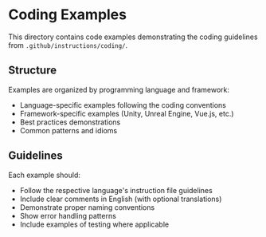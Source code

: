# Coding Examples

This directory contains code examples demonstrating the coding guidelines from `.github/instructions/coding/`.

## Structure

Examples are organized by programming language and framework:
- Language-specific examples following the coding conventions
- Framework-specific examples (Unity, Unreal Engine, Vue.js, etc.)
- Best practices demonstrations
- Common patterns and idioms

## Guidelines

Each example should:
- Follow the respective language's instruction file guidelines
- Include clear comments in English (with optional translations)
- Demonstrate proper naming conventions
- Show error handling patterns
- Include examples of testing where applicable